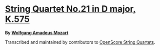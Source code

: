 # [String Quartet No.21 in D major, K.575][set]

__By [Wolfgang Amadeus Mozart][composer]__

[set]: https://musescore.com/openscore-string-quartets/sets/6406813
[composer]: https://musescore.com/openscore-string-quartets/sets?order=title&text=Mozart,+Wolfgang

Transcribed and maintained by contributors to [OpenScore String Quartets].

[OpenScore String Quartets]: https://musescore.com/openscore-string-quartets
